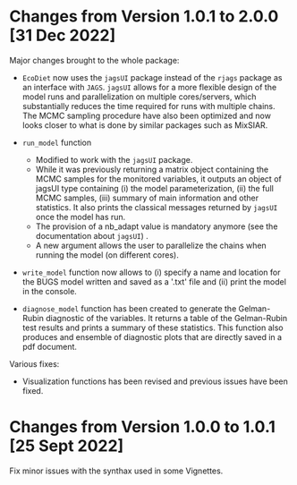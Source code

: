 # Changes from Version 1.0.1 to 2.0.0 [31 Dec 2022] #

Major changes brought to the whole package:

-  `EcoDiet` now uses the `jagsUI` package instead of the `rjags` package as an interface with `JAGS`.
`jagsUI` allows for a more flexible design of the model runs and parallelization on multiple cores/servers, which substantially reduces the time required for runs with multiple chains.
The MCMC sampling procedure have also been optimized and now looks closer to what is done by similar packages such as MixSIAR.

-  `run_model` function

    *   Modified to work with the `jagsUI` package.
    *   While it was previously returning a matrix object containing the MCMC samples for the monitored variables, it outputs an object of jagsUI type containing (i) the model parameterization, (ii) the full MCMC samples, (iii) summary of main information and other statistics. It also prints the classical messages returned by `jagsUI` once the model has run.
    *   The provision of a nb_adapt value is mandatory anymore (see the documentation about `jagsUI`) .
    *   A new argument allows the user to parallelize the chains when running the model (on different cores).

-  `write_model` function now allows to (i) specify a name and location for the BUGS model written and saved as a '.txt' file and (ii) print the model in the console. 

-  `diagnose_model` function has been created to generate the Gelman-Rubin diagnostic of the variables. It returns a table of the Gelman-Rubin test results and prints a summary of these statistics. This function also produces and ensemble of diagnostic plots that are directly saved in a pdf document.


Various fixes:

-  Visualization functions has been revised and previous issues have been fixed.


# Changes from Version 1.0.0 to 1.0.1 [25 Sept 2022] #

Fix minor issues with the synthax used in some Vignettes.